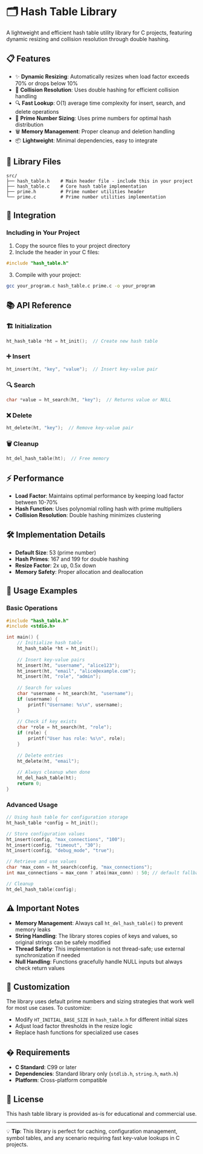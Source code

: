# 🗂️ Hash Table Library

A lightweight and efficient hash table utility library for C projects, featuring dynamic resizing and collision resolution through double hashing.

## 📋 Features

- ✨ **Dynamic Resizing**: Automatically resizes when load factor exceeds 70% or drops below 10%
- 🔧 **Collision Resolution**: Uses double hashing for efficient collision handling
- 🔍 **Fast Lookup**: O(1) average time complexity for insert, search, and delete operations
- 🧮 **Prime Number Sizing**: Uses prime numbers for optimal hash distribution
- 🗑️ **Memory Management**: Proper cleanup and deletion handling
- 📦 **Lightweight**: Minimal dependencies, easy to integrate

## 📁 Library Files

```
src/
├── hash_table.h    # Main header file - include this in your project
├── hash_table.c    # Core hash table implementation
├── prime.h         # Prime number utilities header
└── prime.c         # Prime number utilities implementation
```

## 🚀 Integration

### Including in Your Project

1. Copy the source files to your project directory
2. Include the header in your C files:

```c
#include "hash_table.h"
```

3. Compile with your project:

```bash
gcc your_program.c hash_table.c prime.c -o your_program
```

## 📚 API Reference

### 🏗️ Initialization
```c
ht_hash_table *ht = ht_init();  // Create new hash table
```

### ➕ Insert
```c
ht_insert(ht, "key", "value");  // Insert key-value pair
```

### 🔍 Search
```c
char *value = ht_search(ht, "key");  // Returns value or NULL
```

### ❌ Delete
```c
ht_delete(ht, "key");  // Remove key-value pair
```

### 🗑️ Cleanup
```c
ht_del_hash_table(ht);  // Free memory
```

## ⚡ Performance

- **Load Factor**: Maintains optimal performance by keeping load factor between 10-70%
- **Hash Function**: Uses polynomial rolling hash with prime multipliers
- **Collision Resolution**: Double hashing minimizes clustering

## 🛠️ Implementation Details

- **Default Size**: 53 (prime number)
- **Hash Primes**: 167 and 199 for double hashing
- **Resize Factor**: 2x up, 0.5x down
- **Memory Safety**: Proper allocation and deallocation

## 📝 Usage Examples

### Basic Operations

```c
#include "hash_table.h"
#include <stdio.h>

int main() {
    // Initialize hash table
    ht_hash_table *ht = ht_init();
    
    // Insert key-value pairs
    ht_insert(ht, "username", "alice123");
    ht_insert(ht, "email", "alice@example.com");
    ht_insert(ht, "role", "admin");
    
    // Search for values
    char *username = ht_search(ht, "username");
    if (username) {
        printf("Username: %s\n", username);
    }
    
    // Check if key exists
    char *role = ht_search(ht, "role");
    if (role) {
        printf("User has role: %s\n", role);
    }
    
    // Delete entries
    ht_delete(ht, "email");
    
    // Always cleanup when done
    ht_del_hash_table(ht);
    return 0;
}
```

### Advanced Usage

```c
// Using hash table for configuration storage
ht_hash_table *config = ht_init();

// Store configuration values
ht_insert(config, "max_connections", "100");
ht_insert(config, "timeout", "30");
ht_insert(config, "debug_mode", "true");

// Retrieve and use values
char *max_conn = ht_search(config, "max_connections");
int max_connections = max_conn ? atoi(max_conn) : 50; // default fallback

// Cleanup
ht_del_hash_table(config);
```

## ⚠️ Important Notes

- **Memory Management**: Always call `ht_del_hash_table()` to prevent memory leaks
- **String Handling**: The library stores copies of keys and values, so original strings can be safely modified
- **Thread Safety**: This implementation is not thread-safe; use external synchronization if needed
- **Null Handling**: Functions gracefully handle NULL inputs but always check return values

## 🔧 Customization

The library uses default prime numbers and sizing strategies that work well for most use cases. To customize:

- Modify `HT_INITIAL_BASE_SIZE` in `hash_table.h` for different initial sizes
- Adjust load factor thresholds in the resize logic
- Replace hash functions for specialized use cases

## �️ Requirements

- **C Standard**: C99 or later
- **Dependencies**: Standard library only (`stdlib.h`, `string.h`, `math.h`)
- **Platform**: Cross-platform compatible

## 📄 License

This hash table library is provided as-is for educational and commercial use.

---

💡 **Tip**: This library is perfect for caching, configuration management, symbol tables, and any scenario requiring fast key-value lookups in C projects.
